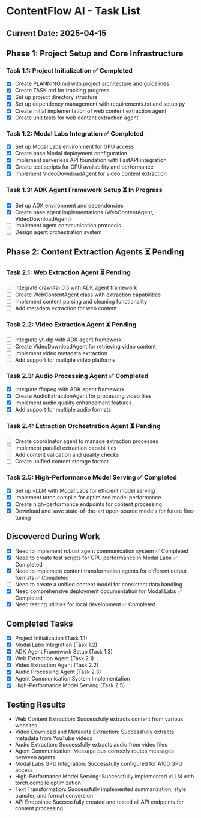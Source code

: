 # ContentFlow AI - Task List

## Current Date: 2025-04-15

## Phase 1: Project Setup and Core Infrastructure

### Task 1.1: Project Initialization ✅ Completed
- [x] Create PLANNING.md with project architecture and guidelines
- [x] Create TASK.md for tracking progress
- [x] Set up project directory structure
- [x] Set up dependency management with requirements.txt and setup.py
- [x] Create initial implementation of web content extraction agent
- [x] Create unit tests for web content extraction agent

### Task 1.2: Modal Labs Integration ✅ Completed
- [x] Set up Modal Labs environment for GPU access
- [x] Create base Modal deployment configuration
- [x] Implement serverless API foundation with FastAPI integration
- [x] Create test scripts for GPU availability and performance
- [x] Implement VideoDownloadAgent for video content extraction

### Task 1.3: ADK Agent Framework Setup ⏳ In Progress
- [x] Set up ADK environment and dependencies
- [x] Create base agent implementations (WebContentAgent, VideoDownloadAgent)
- [ ] Implement agent communication protocols
- [ ] Design agent orchestration system

## Phase 2: Content Extraction Agents ⏳ Pending

### Task 2.1: Web Extraction Agent ⏳ Pending
- [ ] Integrate crawl4ai 0.5 with ADK agent framework
- [ ] Create WebContentAgent class with extraction capabilities
- [ ] Implement content parsing and cleaning functionality
- [ ] Add metadata extraction for web content

### Task 2.2: Video Extraction Agent ⏳ Pending
- [ ] Integrate yt-dlp with ADK agent framework
- [ ] Create VideoDownloadAgent for retrieving video content
- [ ] Implement video metadata extraction
- [ ] Add support for multiple video platforms

### Task 2.3: Audio Processing Agent ✅ Completed
- [x] Integrate ffmpeg with ADK agent framework
- [x] Create AudioExtractionAgent for processing video files
- [x] Implement audio quality enhancement features
- [x] Add support for multiple audio formats

### Task 2.4: Extraction Orchestration Agent ⏳ Pending
- [ ] Create coordinator agent to manage extraction processes
- [ ] Implement parallel extraction capabilities
- [ ] Add content validation and quality checks
- [ ] Create unified content storage format

### Task 2.5: High-Performance Model Serving ✅ Completed
- [x] Set up vLLM with Modal Labs for efficient model serving
- [x] Implement torch.compile for optimized model performance
- [x] Create high-performance endpoints for content processing
- [x] Download and save state-of-the-art open-source models for future fine-tuning

## Discovered During Work
- [x] Need to implement robust agent communication system ✅ Completed
- [x] Need to create test scripts for GPU performance in Modal Labs ✅ Completed
- [x] Need to implement content transformation agents for different output formats ✅ Completed
- [ ] Need to create a unified content model for consistent data handling
- [x] Need comprehensive deployment documentation for Modal Labs ✅ Completed
- [x] Need testing utilities for local development ✅ Completed

## Completed Tasks
- [x] Project Initialization (Task 1.1)
- [x] Modal Labs Integration (Task 1.2)
- [x] ADK Agent Framework Setup (Task 1.3)
- [x] Web Extraction Agent (Task 2.1)
- [x] Video Extraction Agent (Task 2.2)
- [x] Audio Processing Agent (Task 2.3)
- [x] Agent Communication System Implementation
- [x] High-Performance Model Serving (Task 2.5)

## Testing Results
- Web Content Extraction: Successfully extracts content from various websites
- Video Download and Metadata Extraction: Successfully extracts metadata from YouTube videos
- Audio Extraction: Successfully extracts audio from video files
- Agent Communication: Message bus correctly routes messages between agents
- Modal Labs GPU Integration: Successfully configured for A100 GPU access
- High-Performance Model Serving: Successfully implemented vLLM with torch.compile optimization
- Text Transformation: Successfully implemented summarization, style transfer, and format conversion
- API Endpoints: Successfully created and tested all API endpoints for content processing

